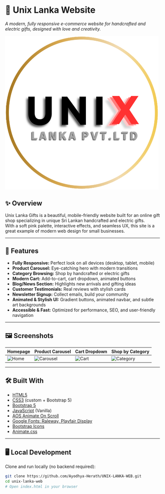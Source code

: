 # 🎁 Unix Lanka Website

_A modern, fully responsive e-commerce website for handcrafted and electric gifts, designed with love and creativity._

![Unix Lanka Gifts Homepage Banner](https://github.com/Ayodhya-Herath/images/blob/main/UnixLankaLogo.png)

## ✨ Overview

Unix Lanka Gifts is a beautiful, mobile-friendly website built for an online gift shop specializing in unique Sri Lankan handcrafted and electric gifts.  
With a soft pink palette, interactive effects, and seamless UX, this site is a great example of modern web design for small businesses.

---

## 🚀 Features

- **Fully Responsive:** Perfect look on all devices (desktop, tablet, mobile)
- **Product Carousel:** Eye-catching hero with modern transitions
- **Category Browsing:** Shop by handcrafted or electric gifts
- **Modern Cart:** Add-to-cart, cart dropdown, animated buttons
- **Blog/News Section:** Highlights new arrivals and gifting ideas
- **Customer Testimonials:** Real reviews with stylish cards
- **Newsletter Signup:** Collect emails, build your community
- **Animated & Stylish UI:** Gradient buttons, animated navbar, and subtle art backgrounds
- **Accessible & Fast:** Optimized for performance, SEO, and user-friendly navigation

---

## 🖼️ Screenshots

| Homepage | Product Carousel | Cart Dropdown | Shop by Category |
|----------|------------------|---------------|-----------------|
| ![Home](https://github.com/Ayodhya-Herath/images/blob/main/unix-lanka-web-home-page-ss.png) | ![Carousel](screenshots/carousel.png) | ![Cart](screenshots/cart.png) | ![Category](screenshots/category.png) |

---

## 🛠️ Built With

- [HTML5](https://developer.mozilla.org/en-US/docs/Web/HTML)
- [CSS3](https://developer.mozilla.org/en-US/docs/Web/CSS) (custom + Bootstrap 5)
- [Bootstrap 5](https://getbootstrap.com/)
- [JavaScript](https://developer.mozilla.org/en-US/docs/Web/JavaScript) (Vanilla)
- [AOS Animate On Scroll](https://michalsnik.github.io/aos/)
- [Google Fonts: Raleway, Playfair Display](https://fonts.google.com/)
- [Bootstrap Icons](https://icons.getbootstrap.com/)
- [Animate.css](https://animate.style/)

---

## 🖥️ Local Development

Clone and run locally (no backend required):

```bash
git clone https://github.com/Ayodhya-Herath/UNIX-LANKA-WEB.git
cd unix-lanka-web
# Open index.html in your browser

